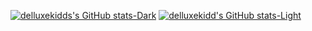 [![delluxekidds's GitHub stats-Dark](https://github-readme-stats.vercel.app/api?username=delluxekidd&show_icons=true&theme=dark#gh-dark-mode-only)](https://github.com/anuraghazra/github-readme-stats#gh-dark-mode-only)
[![delluxekidd's GitHub stats-Light](https://github-readme-stats.vercel.app/api?username=delluxekidd&show_icons=true&theme=default#gh-light-mode-only)](https://github.com/anuraghazra/github-readme-stats#gh-light-mode-only)
